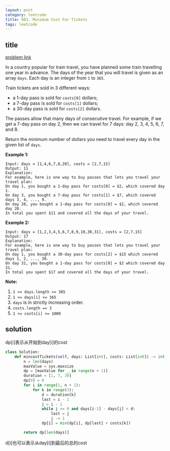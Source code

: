 ```yaml
---
layout: post
category: leetcode
title: 983. Minimum Cost For Tickets
tags: leetcode
---
```


## title
[problem link](https://leetcode.com/problems/minimum-cost-for-tickets/)

In a country popular for train travel, you have planned some train travelling one year in advance. The days of the year that you will travel is given as an array `days`. Each day is an integer from `1` to `365`.

Train tickets are sold in 3 different ways:

- a 1-day pass is sold for `costs[0]` dollars;
- a 7-day pass is sold for `costs[1]` dollars;
- a 30-day pass is sold for `costs[2]` dollars.

The passes allow that many days of consecutive travel. For example, if we get a 7-day pass on day 2, then we can travel for 7 days: day 2, 3, 4, 5, 6, 7, and 8.

Return the minimum number of dollars you need to travel every day in the given list of `days`.

 

**Example 1:**

```
Input: days = [1,4,6,7,8,20], costs = [2,7,15]
Output: 11
Explanation: 
For example, here is one way to buy passes that lets you travel your travel plan:
On day 1, you bought a 1-day pass for costs[0] = $2, which covered day 1.
On day 3, you bought a 7-day pass for costs[1] = $7, which covered days 3, 4, ..., 9.
On day 20, you bought a 1-day pass for costs[0] = $2, which covered day 20.
In total you spent $11 and covered all the days of your travel.
```

**Example 2:**

```
Input: days = [1,2,3,4,5,6,7,8,9,10,30,31], costs = [2,7,15]
Output: 17
Explanation: 
For example, here is one way to buy passes that lets you travel your travel plan:
On day 1, you bought a 30-day pass for costs[2] = $15 which covered days 1, 2, ..., 30.
On day 31, you bought a 1-day pass for costs[0] = $2 which covered day 31.
In total you spent $17 and covered all the days of your travel.
```

 

**Note:**

1. `1 <= days.length <= 365`
2. `1 <= days[i] <= 365`
3. `days` is in strictly increasing order.
4. `costs.length == 3`
5. `1 <= costs[i] <= 1000`

## solution

dp[i]表示从开始到day[i]的cost

```python
class Solution:
    def mincostTickets(self, days: List[int], costs: List[int]) -> int:
        n = len(days)
        maxValue = sys.maxsize
        dp = [maxValue for _ in range(n + 1)]
        duration = [1, 7, 30]
        dp[0] = 0
        for i in range(1, n + 1):
            for k in range(3):
                d = duration[k]
                last = i - 1
                j = i - 1
                while j >= 0 and days[i-1] - days[j] < d:
                    last = j
                    j -= 1
                dp[i] = min(dp[i], dp[last] + costs[k])

        return dp[len(days)]

```

d[i]也可以表示从day[i]到最后的总的cost